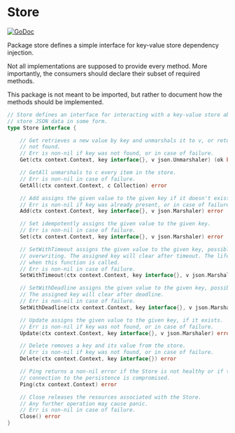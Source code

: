 # Store
[![GoDoc](https://godoc.org/github.com/gokv/store?status.svg)](https://godoc.org/github.com/gokv/store)

Package store defines a simple interface for key-value store dependency
injection.

Not all implementations are supposed to provide every method. More importantly,
the consumers should declare their subset of required methods.

This package is not meant to be imported, but rather to document how
the methods should be implemented.

```Go
// Store defines an interface for interacting with a key-value store able to
// store JSON data in some form.
type Store interface {

	// Get retrieves a new value by key and unmarshals it to v, or returns false if
	// not found.
	// Err is non-nil if key was not found, or in case of failure.
	Get(ctx context.Context, key interface{}, v json.Unmarshaler) (ok bool, err error)

	// GetAll unmarshals to c every item in the store.
	// Err is non-nil in case of failure.
	GetAll(ctx context.Context, c Collection) error

	// Add assigns the given value to the given key if it doesn't exist already.
	// Err is non-nil if key was already present, or in case of failure.
	Add(ctx context.Context, key interface{}, v json.Marshaler) error

	// Set idempotently assigns the given value to the given key.
	// Err is non-nil in case of failure.
	Set(ctx context.Context, key interface{}, v json.Marshaler) error

	// SetWithTimeout assigns the given value to the given key, possibly
	// overwriting. The assigned key will clear after timeout. The lifespan starts
	// when this function is called.
	// Err is non-nil in case of failure.
	SetWithTimeout(ctx context.Context, key interface{}, v json.Marshaler, timeout time.Duration) error

	// SetWithDeadline assigns the given value to the given key, possibly overwriting.
	// The assigned key will clear after deadline.
	// Err is non-nil in case of failure.
	SetWithDeadline(ctx context.Context, key interface{}, v json.Marshaler, deadline time.Time) error

	// Update assigns the given value to the given key, if it exists.
	// Err is non-nil if key was not found, or in case of failure.
	Update(ctx context.Context, key interface{}, v json.Marshaler) error

	// Delete removes a key and its value from the store.
	// Err is non-nil if key was not found, or in case of failure.
	Delete(ctx context.Context, key interface{}) error

	// Ping returns a non-nil error if the Store is not healthy or if the
	// connection to the persistence is compromised.
	Ping(ctx context.Context) error

	// Close releases the resources associated with the Store.
	// Any further operation may cause panic.
	// Err is non-nil in case of failure.
	Close() error
}
```
